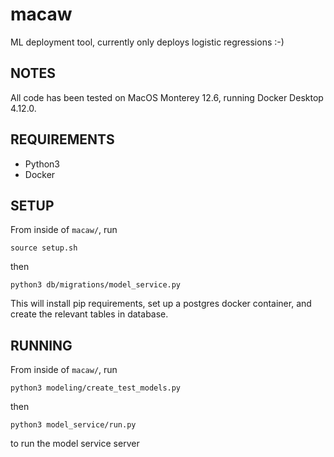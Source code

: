 # macaw
ML deployment tool, currently only deploys logistic regressions :-)

NOTES
-----
All code has been tested on MacOS Monterey 12.6, running Docker Desktop 4.12.0.

REQUIREMENTS
------------

- Python3
- Docker

SETUP
-----

From inside of `macaw/`, run
```
source setup.sh
```
then
```
python3 db/migrations/model_service.py
```

This will install pip requirements,
set up a postgres docker container,
and create the relevant tables in database.

RUNNING
-------
From inside of `macaw/`, run

```
python3 modeling/create_test_models.py
```
then
```
python3 model_service/run.py
```
to run the model service server
